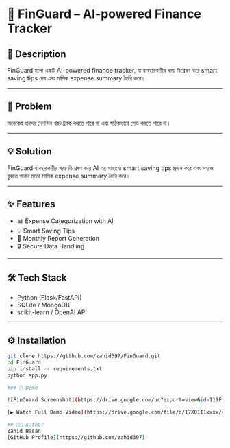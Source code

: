 # 📌 FinGuard – AI-powered Finance Tracker  

## 📍 Description  
FinGuard হলো একটি AI-powered finance tracker, যা ব্যবহারকারীর খরচ বিশ্লেষণ করে smart saving tips দেয় এবং মাসিক expense summary তৈরি করে।  

---

## 🚩 Problem  
অনেকেই তাদের দৈনন্দিন খরচ ট্র্যাক করতে পারে না এবং সঠিকভাবে সেভ করতে পারে না।  

---

## 💡 Solution  
FinGuard ব্যবহারকারীর খরচ বিশ্লেষণ করে AI এর সাহায্যে smart saving tips প্রদান করে এবং সহজে বুঝতে পারার মতো মাসিক expense summary তৈরি করে।  

---

## ✨ Features  
- 📊 Expense Categorization with AI  
- 💡 Smart Saving Tips  
- 📅 Monthly Report Generation  
- 🔒 Secure Data Handling  

---

## 🛠️ Tech Stack  
- Python (Flask/FastAPI)  
- SQLite / MongoDB  
- scikit-learn / OpenAI API  

---

## ⚙️ Installation  

```bash
git clone https://github.com/zahid397/FinGuard.git
cd FinGuard
pip install -r requirements.txt
python app.py

### 🎥 Demo

![FinGuard Screenshot](https://drive.google.com/uc?export=view&id=119FmFw6WIfxxxx)

[▶️ Watch Full Demo Video](https://drive.google.com/file/d/17XQ1I1xxxx/view?usp=sharing)

## 👨‍💻 Author
Zahid Hasan  
[GitHub Profile](https://github.com/zahid397)
